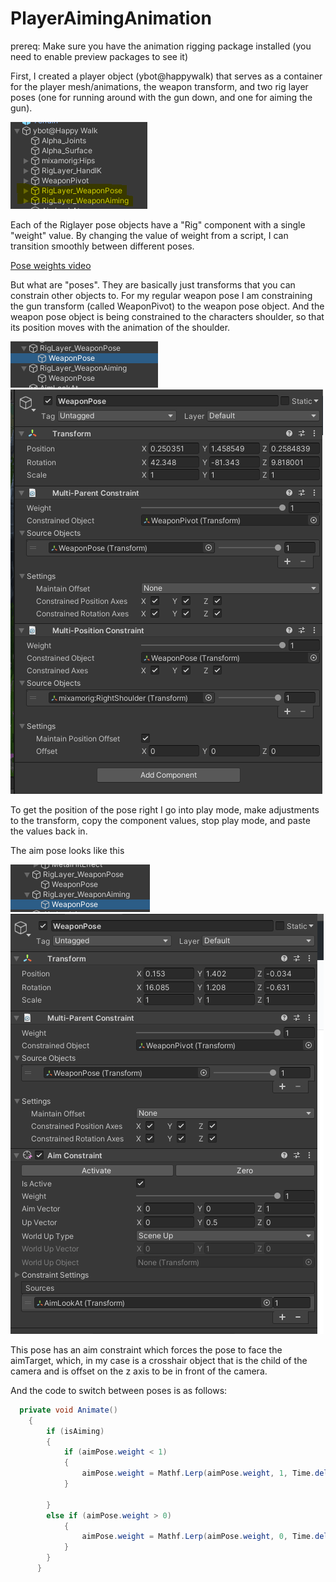 # PlayerAimingAnimation
prereq: Make sure you have the animation rigging package installed (you need to enable preview packages to see it)

First, I created a  player object (ybot@happywalk) that serves as a container for the player mesh/animations, the weapon transform, and two rig layer poses (one for running around with the gun down, and one for aiming the gun).

![character structure](./characterstructure-min.png)

Each of the Riglayer pose objects have a "Rig" component with a single "weight" value. By changing the value of weight from a script, I can transition smoothly between different poses. 

[Pose weights video](./poseweight-min.mp4)

But what are "poses". They are basically just transforms that you can constrain other objects to. For my regular weapon pose I am constraining the gun transform (called WeaponPivot) to the weapon pose object. And the weapon pose object is being constrained to the characters shoulder, so that its position moves with the animation of the shoulder. 

![weapon pose](./weaponpose-min.png)
![weapon pose inspector](./weaponposeinspector-min.png)

To get the position of the pose right I go into play mode, make adjustments to the transform, copy the component values, stop play mode, and paste the values back in. 

The aim pose looks like this 

![aim pose](./aimpose-min.png)
![aim pose inspector](./aimposeinspector-min.png)

This pose has an aim constraint which forces the pose to face the aimTarget, which, in my case is a crosshair object that is the child of the camera and is offset on the z axis to be in front of the camera. 

And the code to switch between poses is as follows: 

```csharp
  private void Animate()
    {
        if (isAiming)
        {
            if (aimPose.weight < 1)
            {
                aimPose.weight = Mathf.Lerp(aimPose.weight, 1, Time.deltaTime * poseTransitionSpeed);
            }

        }
        else if (aimPose.weight > 0)
            {
                aimPose.weight = Mathf.Lerp(aimPose.weight, 0, Time.deltaTime * poseTransitionSpeed);
            }
        }
      }
```
